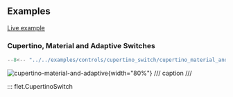 ## Examples

[Live example](https://flet-controls-gallery.fly.dev/input/cupertinoswitch)

### Cupertino, Material and Adaptive Switches

```python
--8<-- "../../examples/controls/cupertino_switch/cupertino_material_and_adaptive.py"
```

![cupertino-material-and-adaptive](../../examples/controls/cupertino_switch/media/cupertino_material_and_adaptive.gif){width="80%"}
/// caption
///

::: flet.CupertinoSwitch
